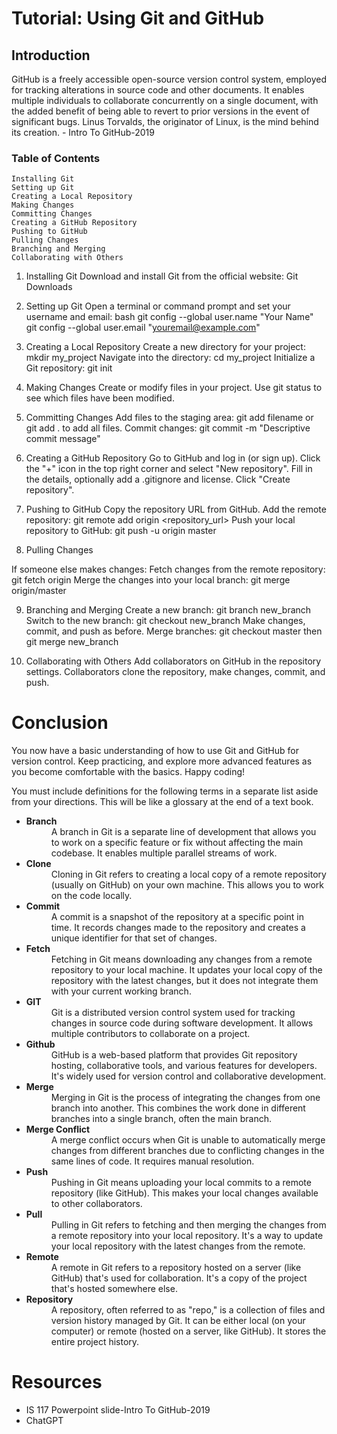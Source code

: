 <!DOCTYPE html>
<html lang="en" xmlns="http://www.w3.org/1999/xhtml">
<head>
    <meta charset="utf-8" />
    <h1>Tutorial: Using Git and GitHub</h1>
</head>
<body>
<h2>Introduction</h2>
GitHub is a freely accessible open-source version control system, employed for tracking alterations in source code and other documents. It enables multiple individuals to collaborate concurrently on a single document, with the added benefit of being able to revert to prior versions in the event of significant bugs. Linus Torvalds, the originator of Linux, is the mind behind its creation. - Intro To GitHub-2019
    
<h3>Table of Contents</h3>

    Installing Git
    Setting up Git
    Creating a Local Repository
    Making Changes
    Committing Changes
    Creating a GitHub Repository
    Pushing to GitHub
    Pulling Changes
    Branching and Merging
    Collaborating with Others

1. Installing Git <a name="installing-git"></a>
Download and install Git from the official website: Git Downloads

3. Setting up Git <a name="setting-up-git"></a>
Open a terminal or command prompt and set your username and email:
bash
git config --global user.name "Your Name"
git config --global user.email "youremail@example.com"

3. Creating a Local Repository <a name="creating-a-local-repository"></a>
    Create a new directory for your project: mkdir my_project
    Navigate into the directory: cd my_project
    Initialize a Git repository: git init

4. Making Changes <a name="making-changes"></a>
    Create or modify files in your project.
    Use git status to see which files have been modified.

5. Committing Changes <a name="committing-changes"></a>
    Add files to the staging area: git add filename or git add . to add all files.
    Commit changes: git commit -m "Descriptive commit message"

6. Creating a GitHub Repository <a name="creating-a-github-repository"></a>
    Go to GitHub and log in (or sign up).
    Click the "+" icon in the top right corner and select "New repository".
    Fill in the details, optionally add a .gitignore and license.
    Click "Create repository".

7. Pushing to GitHub <a name="pushing-to-github"></a>
    Copy the repository URL from GitHub.
    Add the remote repository: git remote add origin <repository_url>
    Push your local repository to GitHub: git push -u origin master

8. Pulling Changes <a name="pulling-changes"></a>

If someone else makes changes:
    Fetch changes from the remote repository: git fetch origin
    Merge the changes into your local branch: git merge origin/master

9. Branching and Merging <a name="branching-and-merging"></a>
    Create a new branch: git branch new_branch
    Switch to the new branch: git checkout new_branch
    Make changes, commit, and push as before.
    Merge branches: git checkout master then git merge new_branch

10. Collaborating with Others <a name="collaborating-with-others"></a>
    Add collaborators on GitHub in the repository settings.
    Collaborators clone the repository, make changes, commit, and push.

<h1>Conclusion</h1>

You now have a basic understanding of how to use Git and GitHub for version control. Keep practicing, and explore more advanced features as you become comfortable with the basics. Happy coding!


You must include definitions for the following terms in a separate list aside from your directions.
This will be like a glossary at the end of a text book.
<ul>
   <li><b>Branch</b></li>
        <dd>A branch in Git is a separate line of development that allows you to work on a specific feature or fix without affecting the main codebase. It enables multiple parallel streams of work.</dd>
    <li><b>Clone</b></li>
        <dd>Cloning in Git refers to creating a local copy of a remote repository (usually on GitHub) on your own machine. This allows you to work on the code locally.</dd>
    <li><b>Commit</b></li>
        <dd>A commit is a snapshot of the repository at a specific point in time. It records changes made to the repository and creates a unique identifier for that set of changes.</dd>
    <li><b>Fetch</b></li>
        <dd>Fetching in Git means downloading any changes from a remote repository to your local machine. It updates your local copy of the repository with the latest changes, but it does not integrate them with your current working branch.</dd>
    <li><b>GIT</b></li>
        <dd>Git is a distributed version control system used for tracking changes in source code during software development. It allows multiple contributors to collaborate on a project.</dd>
    <li><b>Github</b></li>
        <dd>GitHub is a web-based platform that provides Git repository hosting, collaborative tools, and various features for developers. It's widely used for version control and collaborative development.</dd>
    <li><b>Merge</b></li>
        <dd>Merging in Git is the process of integrating the changes from one branch into another. This combines the work done in different branches into a single branch, often the main branch.</dd>
    <li><b>Merge Conflict</b></li>
        <dd>A merge conflict occurs when Git is unable to automatically merge changes from different branches due to conflicting changes in the same lines of code. It requires manual resolution.</dd>
    <li><b>Push</b></li>
        <dd>Pushing in Git means uploading your local commits to a remote repository (like GitHub). This makes your local changes available to other collaborators.</dd>
    <li><b>Pull</b></li>
        <dd>Pulling in Git refers to fetching and then merging the changes from a remote repository into your local repository. It's a way to update your local repository with the latest changes from the remote.</dd>
    <li><b>Remote</b></li>
        <dd>A remote in Git refers to a repository hosted on a server (like GitHub) that's used for collaboration. It's a copy of the project that's hosted somewhere else.</dd>
    <li><b>Repository</b></li>
        <dd>A repository, often referred to as "repo," is a collection of files and version history managed by Git. It can be either local (on your computer) or remote (hosted on a server, like GitHub). It stores the entire project history.</dd>
</ul>
<h1>Resources</h1>
<ul>
    <li>IS 117 Powerpoint slide-Intro To GitHub-2019</li>
    <li>ChatGPT</li>
</ul>
</body>
</html> 
